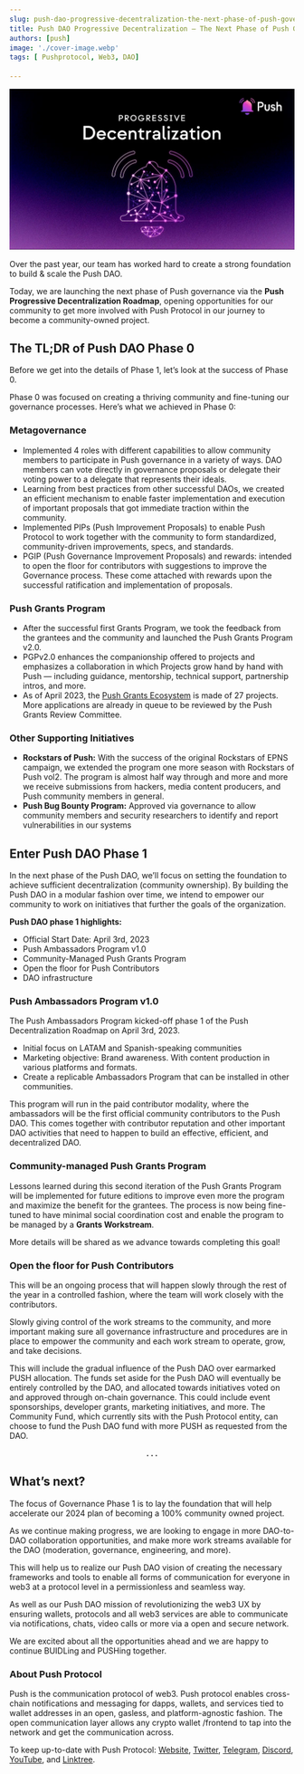 ```yaml
---
slug: push-dao-progressive-decentralization-the-next-phase-of-push-governance
title: Push DAO Progressive Decentralization — The Next Phase of Push Governance🌐
authors: [push]
image: './cover-image.webp'
tags: [ Pushprotocol, Web3, DAO]

---
```


![Cover image of Push DAO Progressive Decentralization — The Next Phase of Push Governance🌐](./cover-image.webp)

Over the past year, our team has worked hard to create a strong foundation to build & scale the Push DAO.

Today, we are launching the next phase of Push governance via the <b>Push Progressive Decentralization Roadmap</b>, opening opportunities for our community to get more involved with Push Protocol in our journey to become a community-owned project.

<!--truncate-->

## The TL;DR of Push DAO Phase 0
Before we get into the details of Phase 1, let’s look at the success of Phase 0.

Phase 0 was focused on creating a thriving community and fine-tuning our governance processes. Here’s what we achieved in Phase 0:

### Metagovernance
- Implemented 4 roles with different capabilities to allow community members to participate in Push governance in a variety of ways. DAO members can vote directly in governance proposals or delegate their voting power to a delegate that represents their ideals.
- Learning from best practices from other successful DAOs, we created an efficient mechanism to enable faster implementation and execution of important proposals that got immediate traction within the community.
- Implemented PIPs (Push Improvement Proposals) to enable Push Protocol to work together with the community to form standardized, community-driven improvements, specs, and standards.
- PGIP (Push Governance Improvement Proposals) and rewards: intended to open the floor for contributors with suggestions to improve the Governance process. These come attached with rewards upon the successful ratification and implementation of proposals.

### Push Grants Program

- After the successful first Grants Program, we took the feedback from the grantees and the community and launched the Push Grants Program v2.0.
- PGPv2.0 enhances the companionship offered to projects and emphasizes a collaboration in which Projects grow hand by hand with Push — including guidance, mentorship, technical support, partnership intros, and more.
- As of April 2023, the [Push Grants Ecosystem](https://twitter.com/Push_DAO/status/1638221385288785926) is made of 27 projects. More applications are already in queue to be reviewed by the Push Grants Review Committee.

### Other Supporting Initiatives

- <b>Rockstars of Push:</b> With the success of the original Rockstars of EPNS campaign, we extended the program one more season with Rockstars of Push vol2. The program is almost half way through and more and more we receive submissions from hackers, media content producers, and Push community members in general.
- <b>Push Bug Bounty Program:</b> Approved via governance to allow community members and security researchers to identify and report vulnerabilities in our systems

## Enter Push DAO Phase 1

In the next phase of the Push DAO, we’ll focus on setting the foundation to achieve sufficient decentralization (community ownership). By building the Push DAO in a modular fashion over time, we intend to empower our community to work on initiatives that further the goals of the organization.

<b>Push DAO phase 1 highlights:</b>

- Official Start Date: April 3rd, 2023
- Push Ambassadors Program v1.0
- Community-Managed Push Grants Program
- Open the floor for Push Contributors
- DAO infrastructure

### Push Ambassadors Program v1.0

The Push Ambassadors Program kicked-off phase 1 of the Push Decentralization Roadmap on April 3rd, 2023.

- Initial focus on LATAM and Spanish-speaking communities
- Marketing objective: Brand awareness. With content production in various platforms and formats.
- Create a replicable Ambassadors Program that can be installed in other communities.

This program will run in the paid contributor modality, where the ambassadors will be the first official community contributors to the Push DAO. This comes together with contributor reputation and other important DAO activities that need to happen to build an effective, efficient, and decentralized DAO.

### Community-managed Push Grants Program
Lessons learned during this second iteration of the Push Grants Program will be implemented for future editions to improve even more the program and maximize the benefit for the grantees. The process is now being fine-tuned to have minimal social coordination cost and enable the program to be managed by a <b>Grants Workstream</b>.

More details will be shared as we advance towards completing this goal!

### Open the floor for Push Contributors
This will be an ongoing process that will happen slowly through the rest of the year in a controlled fashion, where the team will work closely with the contributors.

Slowly giving control of the work streams to the community, and more important making sure all governance infrastructure and procedures are in place to empower the community and each work stream to operate, grow, and take decisions.

This will include the gradual influence of the Push DAO over earmarked PUSH allocation. The funds set aside for the Push DAO will eventually be entirely controlled by the DAO, and allocated towards initiatives voted on and approved through on-chain governance. This could include event sponsorships, developer grants, marketing initiatives, and more. The Community Fund, which currently sits with the Push Protocol entity, can choose to fund the Push DAO fund with more PUSH as requested from the DAO.

<center> <b>.   .   .</b></center>

## What’s next?

The focus of Governance Phase 1 is to lay the foundation that will help accelerate our 2024 plan of becoming a 100% community owned project.

As we continue making progress, we are looking to engage in more DAO-to-DAO collaboration opportunities, and make more work streams available for the DAO (moderation, governance, engineering, and more).

This will help us to realize our Push DAO vision of creating the necessary frameworks and tools to enable all forms of communication for everyone in web3 at a protocol level in a permissionless and seamless way.

As well as our Push DAO mission of revolutionizing the web3 UX by ensuring wallets, protocols and all web3 services are able to communicate via notifications, chats, video calls or more via a open and secure network.

We are excited about all the opportunities ahead and we are happy to continue BUIDLing and PUSHing together.

### About Push Protocol

Push is the communication protocol of web3. Push protocol enables cross-chain notifications and messaging for dapps, wallets, and services tied to wallet addresses in an open, gasless, and platform-agnostic fashion. The open communication layer allows any crypto wallet /frontend to tap into the network and get the communication across.

To keep up-to-date with Push Protocol: [Website](https://push.org/), [Twitter](https://twitter.com/pushprotocol), [Telegram](https://t.me/epnsproject), [Discord](https://discord.gg/pushprotocol), [YouTube](https://www.youtube.com/c/EthereumPushNotificationService), and [Linktree](https://linktr.ee/pushprotocol).